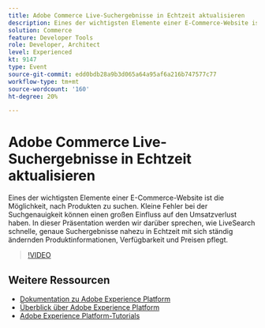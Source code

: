 ```yaml
---
title: Adobe Commerce Live-Suchergebnisse in Echtzeit aktualisieren
description: Eines der wichtigsten Elemente einer E-Commerce-Website ist die Möglichkeit, nach Produkten zu suchen. Kleine Fehler bei der Suchgenauigkeit können einen großen Einfluss auf den Umsatzverlust haben. In dieser Präsentation werden wir darüber sprechen, wie LiveSearch schnelle, genaue Suchergebnisse nahezu in Echtzeit mit sich ständig ändernden Produktinformationen, Verfügbarkeit und Preisen pflegt.
solution: Commerce
feature: Developer Tools
role: Developer, Architect
level: Experienced
kt: 9147
type: Event
source-git-commit: edd0bdb28a9b3d065a64a95af6a216b747577c77
workflow-type: tm+mt
source-wordcount: '160'
ht-degree: 20%

---
```


# Adobe Commerce Live-Suchergebnisse in Echtzeit aktualisieren

Eines der wichtigsten Elemente einer E-Commerce-Website ist die Möglichkeit, nach Produkten zu suchen. Kleine Fehler bei der Suchgenauigkeit können einen großen Einfluss auf den Umsatzverlust haben. In dieser Präsentation werden wir darüber sprechen, wie LiveSearch schnelle, genaue Suchergebnisse nahezu in Echtzeit mit sich ständig ändernden Produktinformationen, Verfügbarkeit und Preisen pflegt.

>[!VIDEO](https://video.tv.adobe.com/v/337580/?quality=12&learn=on&hidetitle=true)

## Weitere Ressourcen

- [Dokumentation zu Adobe Experience Platform](https://experienceleague.adobe.com/docs/experience-platform.html?lang=de)
- [Überblick über Adobe Experience Platform](https://experienceleague.adobe.com/docs/experience-platform/landing/home.html?lang=de)
- [Adobe Experience Platform-Tutorials](https://experienceleague.adobe.com/docs/platform-learn/tutorials/overview.html?lang=de)
